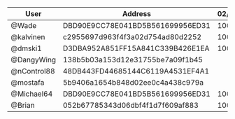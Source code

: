 
| User      | Address | 02/11 | 09/11 | 16/11 | 23/11 | 30/11 |
|-----------| -------- | -------- |-------|-------|-------|-------|
| @Wade | DBD90E9CC78E041BD5B561699956ED31	| 1000 |  | 1000  |  |  |
| @kalvinen | c2955697d963f4f3a02d754ad80d2252 | 1000 |  | 1000 | 1000 |  |
| @dmski1 | D3DBA952A851FF15A841C339B426E1EA | 1000 |  | 1000 |  |   |
| @DangyWing | 138b5b03a153d12e31755be7a09f1b45 |  |  | 1000 |  |  |
| @nControl88 | 48DB443FD44685144C6119A4531EF4A1 |  | 1000 | 1000  |
| @mostafa | 5b9406a1654b848d02ee0c4a438c979a |  |  |  | 1000 |  |
| @Michael64 | DBD90E9CC78E041BD5B561699956ED31	| 1000 | 1000 | 1000 | 1000 | 1000 |
| @Brian | 052b67785343d06dbf4f1d7f609af883 | 1000 | 1000 | 1000 | 1000 | |

